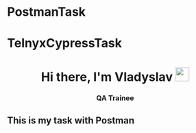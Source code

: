 # PostmanTask
# TelnyxCypressTask
<h1 align="center">Hi there, I'm Vladyslav</a> 
<img src="https://github.com/blackcater/blackcater/raw/main/images/Hi.gif" height="32"/></h1>
<h3 align="center">QA Trainee</h3>

## This is my task with Postman



